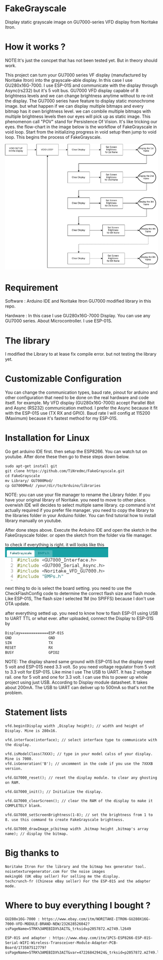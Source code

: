 # FakeGrayscale
Display static grayscale image on GU7000-series VFD display from Noritake Itron.

# How it works ? 

NOTE:It's just the concpet that has not been tested yet. But in theory should work.

This project can turn your GU7000 series VF display (manufactured by Noritake Itron) into the grayscale-able display. In this case I use GU280x16G-7000. I use ESP-01S and communicate with the display through Async(rs232) but it's 5 volt bus.
GU7000 VFD display capable of 8 brightness levels and we can change brightness anytime without to re-init the display. The GU7000 series have feature to display static monochrome image. but what happen if we can display multiple bitmaps and every bitmap has it own brightness level. we can combile multiple bitmaps with multiple brightness levels then our eyes will pick up as static image. This phenomenon call "POV" stand for Persistence Of Vision. It's like tricking our eyes. the flow-chart in the image below is the workflow of FakeGrayscale in void loop.
Start from the initializing progress in void setup then jump to void loop. This begins the process of FakeGrayscale. 

![alt text](https://raw.githubusercontent.com/TiNredmc/FakeGrayscale/master/Principles.png)


# Requirement

Software : 
Arduino IDE and Noritake Itron GU7000 modified library in this repo.

Hardware :
In this case I use GU280x16G-7000 Display. You can use any GU7000 series. About Microcontroller. I use ESP-01S.

# The library

I modified the Library to at lease fix compile error. but not testing the library yet. 

# Customizable Configuration 

You can change the communication types, baud rate, pinout for arduino and other configuration that need to be done on the real hardware and code itself. for example. My VFD display (GU280x16G-7000) accept Parallel 8bit and Async (RS232) communication method. I prefer the Async because it fit with the ESP-01S use (TX RX and GPIO). Baud rate I will config at 115200 (Maximum) because it's fastest method for my ESP-01S.

# Installation for Linux
 
 Go get arduino IDE first. then setup the ESP8266. You can watch tut on youtube. After done these then go to these steps down below.
 ```
 sudo apt-get install git 
 git clone https://github.com/TiNredmc/FakeGrayscale.git
 cd FakeGrayscale
 mv Library/ GU7000Mod/ 
 cp GU7000Mod/ /your/dir/to/Arduino/libraries
 ```
NOTE: you can use your file manager to rename the Library folder. If you have your original library of Noritake. you need to move to other place. overwish IDE will decides to select multiple same library. cp command is'nt actually required if you prefer file manager. you need to copy the library to the libraries folder in your Arduino folder. You can find tutorial how to install library manually on youtube.

After done steps above. Execute the Arduino IDE and open the sketch in the FakeGrayscale folder. or open the sketch from the folder via file manager.

to check if everything is right. it will looks like this
![alt text](https://github.com/TiNredmc/FakeGrayscale/blob/master/raw/FGStut.png?raw=true)

next thing to do is select the board setting. you need to use the CheckFlashConfig code to determine the correct flash size and flash mode. Like ESP-01S, The flash size I selected 1M (no SPIFFS) because I don't use OTA update.  

after everything setted up. you need to know how to flash ESP-01 using USB to UART TTL or what ever. after uploaded, connect the Display to ESP-01S by

```
Display=============ESP-01S
GND                 GND
SIN                 TX
RESET               RX
BUSY                GPIO2
```
NOTE: The display shared same ground with ESP-01S but the display need 5 volt and ESP-01S need 3.3 volt. So you need voltage regulator from 5 volt to 3.3 volt for ESP-01S. Like mine I use The USB to UART. It has 2 voltage rail. one for 5 volt and one for 3.3 volt. I can use this to power up whole project using just USB. According to Display module datasheet. It takes about 200mA. The USB to UART can deliver up to 500mA so that's not the problem.

# Statement lists

```
vfd.begin(Display width ,Display height); // width and height of Display. Mine is 280x16.
```
```
vfd.interface(interface); // select interface type to communicate with the display.
```
```
vfd.isModelClass(7XXX); // type in your model calss of your display. Mine is 7000.
vfd.isGeneration('B'); // uncomment in the code if you use the 7XXXB version. 
```
```
vfd.GU7000_reset(); // reset the display module. to clear any ghosting on RAM.
```
```
vfd.GU7000_init(); // Initialize the display.
```
```
vfd.GU7000_clearScreen(); // clear the RAM of the display to make it COMPLETELY blank.
```
```
vfd.GU7000_setScreenBrightness(1-8); // set the brightness from 1 to 8. use this command to create FakeGrayscale brightness.
```
```
vfd.GU7000_drawImage_p(bitmap width ,bitmap height ,bitmap's array name); // display the bitmap.
```

# Big thanks to 
```
Noritake Itron For the library and the bitmap hex generator tool.
noisetexturegenerator.com For the noise images 
meking66 (UK eBay seller) For selling me the display.
techcrunch-fr (Chinese eBay seller) For the ESP-01S and the adapter mode.
```
# Where to buy everything I bought ? 
```
GU280x16G-7000 : https://www.ebay.com/itm/NORITAKE-ITRON-GU280X16G-7000-VFD-MODULE-BRAND-NEW/232628526042?ssPageName=STRK%3AMEBIDX%3AIT&_trksid=p2057872.m2749.l2649
```
```
ESP-01S and adapter : https://www.ebay.com/itm/1PCS-ESP8266-ESP-01S-Serial-WIFI-Wireless-Transceiver-Module-Adapter-PCB-Board/173587512779?ssPageName=STRK%3AMEBIDX%3AIT&var=472268429424&_trksid=p2057872.m2749.l2649
```
